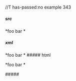 //T has-passed:no
example 343
##### src
*foo bar *
##### xml
<?xml version="1.0" encoding="UTF-8"?>
<!DOCTYPE document SYSTEM "CommonMark.dtd">
<document xmlns="http://commonmark.org/xml/1.0">
  <paragraph>
    <text>*foo bar *</text>
  </paragraph>
</document>
##### html
<p>*foo bar *</p>
#####
